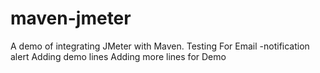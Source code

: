 # maven-jmeter
A demo of integrating JMeter with Maven.
Testing
For Email -notification alert
Adding demo lines
Adding more lines for Demo
